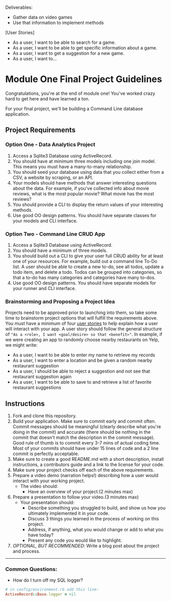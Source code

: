 Deliverables:

 - Gather data on video games
 - Use that information to implement methods 



<!-- ### `Game`
+ `Game.all`
+ returns all of the Games
+ `Game#name`
+ a game is initiated with a name
+ `Game#genre`
+ a game is initiated with a genre
+ `Game#date`
+ a game is initiated with a date
+ `Game#top_list`
+ returns top 3 Games based on all users
+ `Game#newest_game`
+ returns newest Steam games



### `User`
+ `User.all`
+ returns all of the Users
+ `User#favorite_games`
+ returns top 3 favorite games of the user based on what user puts there
+ `User#recommended_for_me`
+ returns a random recommended game
+ `User#reject_recommended`
+ allows a user to reject a recommendation and not see it again
+ `User#search_by_genre(genre)`
+ allows a user to see all games by specified genre
+ `User#search_by_ersb(esrb)`
+ allows a user to see all games by specified ersb rating
+ `User#search_by_date(date)`
+ allows a user to see all games by recent date


### `Review`
+ `Review.all`
+ Returns all of the Reviews
+ `Review#user`
+ a game is initiated with a user
+ `Review#game`
+ a game is initiated with a game
+ `Review#rating`
+ a game is initiated with a rating(1..5)


Stretch Features
+ `Game#esrb`
+ a game is initiated with a esrb rating -->

[User Stories]

* As a user, I want to be able to search for a game.
* As a user, I want to be able to get specific information about a game.
* As a user, I want to get a suggestion for a new game.
* As a user, I want to...

# Module One Final Project Guidelines

Congratulations, you're at the end of module one! You've worked crazy hard to get here and have learned a ton.

For your final project, we'll be building a Command Line database application.

## Project Requirements

### Option One - Data Analytics Project

1. Access a Sqlite3 Database using ActiveRecord.
2. You should have at minimum three models including one join model. This means you must have a many-to-many relationship.
3. You should seed your database using data that you collect either from a CSV, a website by scraping, or an API.
4. Your models should have methods that answer interesting questions about the data. For example, if you've collected info about movie reviews, what is the most popular movie? What movie has the most reviews?
5. You should provide a CLI to display the return values of your interesting methods.  
6. Use good OO design patterns. You should have separate classes for your models and CLI interface.

### Option Two - Command Line CRUD App

1. Access a Sqlite3 Database using ActiveRecord.
2. You should have a minimum of three models.
3. You should build out a CLI to give your user full CRUD ability for at least one of your resources. For example, build out a command line To-Do list. A user should be able to create a new to-do, see all todos, update a todo item, and delete a todo. Todos can be grouped into categories, so that a to-do has many categories and categories have many to-dos.
4. Use good OO design patterns. You should have separate models for your runner and CLI interface.

### Brainstorming and Proposing a Project Idea

Projects need to be approved prior to launching into them, so take some time to brainstorm project options that will fulfill the requirements above.  You must have a minimum of four [user stories](https://en.wikipedia.org/wiki/User_story) to help explain how a user will interact with your app.  A user story should follow the general structure of `"As a <role>, I want <goal/desire> so that <benefit>"`. In example, if we were creating an app to randomly choose nearby restaurants on Yelp, we might write:

* As a user, I want to be able to enter my name to retrieve my records
* As a user, I want to enter a location and be given a random nearby restaurant suggestion
* As a user, I should be able to reject a suggestion and not see that restaurant suggestion again
* As a user, I want to be able to save to and retrieve a list of favorite restaurant suggestions

## Instructions

1. Fork and clone this repository.
2. Build your application. Make sure to commit early and commit often. Commit messages should be meaningful (clearly describe what you're doing in the commit) and accurate (there should be nothing in the commit that doesn't match the description in the commit message). Good rule of thumb is to commit every 3-7 mins of actual coding time. Most of your commits should have under 15 lines of code and a 2 line commit is perfectly acceptable.
3. Make sure to create a good README.md with a short description, install instructions, a contributors guide and a link to the license for your code.
4. Make sure your project checks off each of the above requirements.
5. Prepare a video demo (narration helps!) describing how a user would interact with your working project.
    * The video should:
      - Have an overview of your project.(2 minutes max)
6. Prepare a presentation to follow your video.(3 minutes max)
    * Your presentation should:
      - Describe something you struggled to build, and show us how you ultimately implemented it in your code.
      - Discuss 3 things you learned in the process of working on this project.
      - Address, if anything, what you would change or add to what you have today?
      - Present any code you would like to highlight.   
7. *OPTIONAL, BUT RECOMMENDED*: Write a blog post about the project and process.

---
### Common Questions:
- How do I turn off my SQL logger?
```ruby
# in config/environment.rb add this line:
ActiveRecord::Base.logger = nil
```
